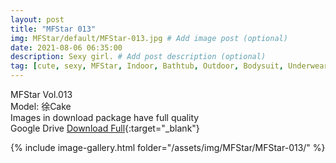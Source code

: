 ```yaml
---
layout: post
title: "MFStar 013"
img: MFStar/default/MFStar-013.jpg # Add image post (optional)
date: 2021-08-06 06:35:00
description: Sexy girl. # Add post description (optional)
tag: [cute, sexy, MFStar, Indoor, Bathtub, Outdoor, Bodysuit, Underwear, Cosplay, Big Tits, Tattoo, CHINAGIRLS]
---
```

MFStar Vol.013  
Model: 徐Cake  
Images in download package have full quality                    
Google Drive [Download Full](http://gestyy.com/eoGN9S){:target="_blank"}

{% include image-gallery.html folder="/assets/img/MFStar/MFStar-013/" %}
